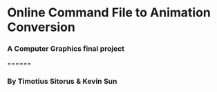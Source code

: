 # Online Command File to Animation Conversion
### A Computer Graphics final project
======

### By Timotius Sitorus & Kevin Sun